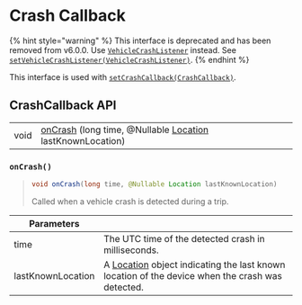# Crash Callback

{% hint style="warning" %}
This interface is deprecated and has been removed from v6.0.0. Use [`VehicleCrashListener`](vehiclecrashevent.md) instead. See [`setVehicleCrashListener(VehicleCrashListener)`](broken-reference).
{% endhint %}

This interface is used with [`setCrashCallback(CrashCallback)`](broken-reference).

## CrashCallback API

|      |                                                                                                                                                             |
| ---- | ----------------------------------------------------------------------------------------------------------------------------------------------------------- |
| void | [onCrash](crash-callback.md#oncrash) (long time, @Nullable [Location](https://developer.android.com/reference/android/location/Location) lastKnownLocation) |



### `onCrash()`

> ```java
> void onCrash(long time, @Nullable Location lastKnownLocation)
> ```
>
> Called when a vehicle crash is detected during a trip.&#x20;

| Parameters        |                                                                                                                                                                      |
| ----------------- | -------------------------------------------------------------------------------------------------------------------------------------------------------------------- |
| time              | The UTC time of the detected crash in milliseconds.                                                                                                                  |
| lastKnownLocation | A [Location](https://developer.android.com/reference/android/location/Location) object indicating the last known location of the device when the crash was detected. |
